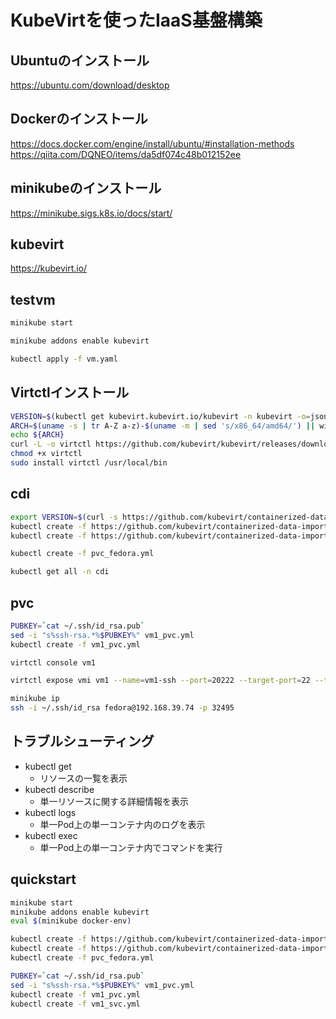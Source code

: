 # KubeVirtを使ったIaaS基盤構築

## Ubuntuのインストール
https://ubuntu.com/download/desktop

## Dockerのインストール
https://docs.docker.com/engine/install/ubuntu/#installation-methods
https://qiita.com/DQNEO/items/da5df074c48b012152ee

## minikubeのインストール
https://minikube.sigs.k8s.io/docs/start/

## kubevirt
https://kubevirt.io/

## testvm
```sh
minikube start

minikube addons enable kubevirt

kubectl apply -f vm.yaml
```

## Virtctlインストール
```sh
VERSION=$(kubectl get kubevirt.kubevirt.io/kubevirt -n kubevirt -o=jsonpath="{.status.observedKubeVirtVersion}")
ARCH=$(uname -s | tr A-Z a-z)-$(uname -m | sed 's/x86_64/amd64/') || windows-amd64.exe
echo ${ARCH}
curl -L -o virtctl https://github.com/kubevirt/kubevirt/releases/download/${VERSION}/virtctl-${VERSION}-${ARCH}
chmod +x virtctl
sudo install virtctl /usr/local/bin
```

## cdi
```sh
export VERSION=$(curl -s https://github.com/kubevirt/containerized-data-importer/releases/latest | grep -o "v[0-9]\.[0-9]*\.[0-9]*")
kubectl create -f https://github.com/kubevirt/containerized-data-importer/releases/download/$VERSION/cdi-operator.yaml
kubectl create -f https://github.com/kubevirt/containerized-data-importer/releases/download/$VERSION/cdi-cr.yaml

kubectl create -f pvc_fedora.yml

kubectl get all -n cdi
```

## pvc
```sh
PUBKEY=`cat ~/.ssh/id_rsa.pub`
sed -i "s%ssh-rsa.*%$PUBKEY%" vm1_pvc.yml
kubectl create -f vm1_pvc.yml

virtctl console vm1

virtctl expose vmi vm1 --name=vm1-ssh --port=20222 --target-port=22 --type=NodePort

minikube ip
ssh -i ~/.ssh/id_rsa fedora@192.168.39.74 -p 32495
```

## トラブルシューティング
- kubectl get
    - リソースの一覧を表示
- kubectl describe
    - 単一リソースに関する詳細情報を表示
- kubectl logs
    - 単一Pod上の単一コンテナ内のログを表示
- kubectl exec
    - 単一Pod上の単一コンテナ内でコマンドを実行

## quickstart
```sh
minikube start
minikube addons enable kubevirt
eval $(minikube docker-env)

kubectl create -f https://github.com/kubevirt/containerized-data-importer/releases/download/v1.48.1/cdi-operator.yaml
kubectl create -f https://github.com/kubevirt/containerized-data-importer/releases/download/v1.48.1/cdi-cr.yaml
kubectl create -f pvc_fedora.yml

PUBKEY=`cat ~/.ssh/id_rsa.pub`
sed -i "s%ssh-rsa.*%$PUBKEY%" vm1_pvc.yml
kubectl create -f vm1_pvc.yml
kubectl create -f vm1_svc.yml
```